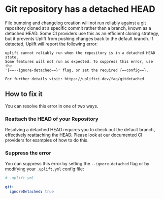 # Git repository has a detached HEAD

File bumping and changelog creation will not run reliably against a git repository cloned at a specific commit rather than a branch, known as a detached HEAD. Some CI providers use this as an efficient cloning strategy, but it prevents Uplift from pushing changes back to the default branch. If detected, Uplift will report the following error:

```text
uplift cannot reliably run when the repository is in a detached HEAD state.
Some features will not run as expected. To suppress this error, use the
'{==--ignore-detached==}' flag, or set the required {==config==}.

For further details visit: https://upliftci.dev/faq/gitdetached
```

## How to fix it

You can resolve this error in one of two ways.

### Reattach the HEAD of your Repository

Resolving a detached HEAD requires you to check out the default branch, effectively reattaching the HEAD. Please look at our documented CI providers for examples of how to do this.

### Suppress the error

You can suppress this error by setting the `--ignore-detached` flag or by modifying your `.uplift.yml` config file:

```yaml linenums="1"
# .uplift.yml

git:
  ignoreDetached: true
```
